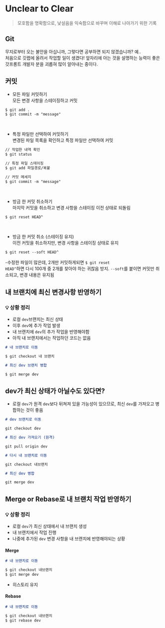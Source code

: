 # Unclear to Clear

> 모호함을 명확함으로, 낯설음을 익숙함으로 바꾸며 이해로 나아가기 위한 기록

## Git

무지로부터 오는 불안을 아십니까, 그렇다면 공부하면 되지 않겠습니까? 예..<br>
처음으로 깃랩에 올려서 작업할 일이 생겼다! 앞자리에 아는 것을 설명하는 능력이 좋은 갓프롱트 개발자 분을 괴롭혀 많이 알아내는 중이다.

## 커밋

- 모든 파일 커밋하기<br>
  모든 변경 사항을 스테이징하고 커밋

```md
$ git add .
$ git commit -m "message"
```

<br>

- 특정 파일만 선택하여 커밋하기 <br>
  변경된 파일 목록을 확인하고 특정 파일만 선택하여 커밋

```md
// 작업한 내역 확인
$ git status

// 특정 파일 스테이징
$ git add 파일경로/복붙

// 커밋 메세지
$ git commit -m "message"
```

<br>

- 방금 한 커밋 취소하기<br>
  마지막 커밋을 취소하고 변경 사항을 스테이징 이전 상태로 되돌림

```md
$ git reset HEAD^
```

<br>

- 방금 한 커밋 취소 (스테이징 유지) <br>
  이전 커밋을 취소하지만, 변경 사항을 스테이징 상태로 유지

```md
$ git reset --soft HEAD^
```

-수정한 파일이 많은데, 2개만 커밋하게되면 <code>$ git reset HEAD^</code>하면 다시 100개 중 2개를 찾아야 하는 귀찮음 방지. <code>--soft</code>를 붙이면 커밋만 취소되고, 변경 내용은 유지됨

## 내 브랜치에 최신 변경사항 반영하기

<!-- ![gitmerge](/docs/public/git1.png) -->
<!-- ![gitmerge](/docs/public/git2.png) -->

### 💡 상황 정리

- 로컬 <code>dev</code>브랜치는 최신 상태
- 이후 <code>dev</code>에 추가 작업 발생
- 내 브랜치에 <code>dev</code>의 추가 작업을 반영해야함
- 아직 내 브랜치에서는 작업하던 코드는 없음

```md
# 내 브랜치로 이동

$ git checkout 내 브랜치

# 최신 dev 브랜치 병합

$ git merge dev
```

## dev가 최신 상태가 아닐수도 있다면?

- 로컬 <code>dev</code>가 원격 <code>dev</code>보다 뒤쳐져 있을 가능성이 있으므로, 최신 <code>dev</code>를 가져오고 병합하는 것이 좋음

```md
# dev 브랜치로 이동

git checkout dev

# 최신 dev 가져오기 (원격)

git pull origin dev

# 다시 내 브랜치로 이동

git checkout 내브랜치

# 최신 dev 병합

git merge dev
```

## Merge or Rebase로 내 브랜치 작업 반영하기

### 💡 상황 정리

- 로컬 <code>dev</code>가 최신 상태에서 내 브랜치 생성
- 내 브랜치에서 작업 진행
- 나중에 추가된 <code>dev</code> 변경 사항을 내 브랜치에 반영해야되는 상황

#### Merge

<!-- ![gitmerge](/docs/public/git5.png) -->
<!-- ![gitmerge](/docs/public/git6.png) -->

```md
# 내 브랜치로 이동

$ git checkout 내브랜치
$ git merge dev
```

- 히스토리 유지

#### Rebase

<!-- ![gitmerge](/docs/public/git3.png) -->
<!-- ![gitmerge](/docs/public/git4.png) -->

```md
# 내 브랜치로 이동

$ git checkout 내브랜치
$ git rebase dev
```

